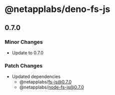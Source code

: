 # @netapplabs/deno-fs-js

## 0.7.0

### Minor Changes

- Update to 0.7.0

### Patch Changes

- Updated dependencies
  - @netapplabs/fs-js@0.7.0
  - @netapplabs/node-fs-js@0.7.0
